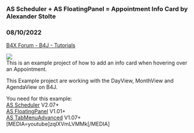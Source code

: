 ### AS Scheduler + AS FloatingPanel = Appointment Info Card by Alexander Stolte
### 08/10/2022
[B4X Forum - B4J - Tutorials](https://www.b4x.com/android/forum/threads/142205/)

![](https://www.b4x.com/android/forum/attachments/132197)  
This is an example project of how to add an info card when hovering over an Appointment.  
  
This Example project are working with the DayView, MonthView and AgendaView on B4J.  
  
You need for this example:  
[AS Scheduler](https://www.b4x.com/android/forum/threads/b4x-xui-as-scheduler-%F0%9F%93%85-monthview-dayview-week-agendaview-and-calendarview-payware.138410/) V2.07+  
[AS FloatingPanel](https://www.b4x.com/android/forum/threads/b4x-as-floatingpanel.141754/) V1.01+  
[AS TabMenuAdvanced](https://www.b4x.com/android/forum/threads/b4x-xui-as-tabmenuadvanced.140907/) V1.07+  
[MEDIA=youtube]zqIXVmLVMMk[/MEDIA]